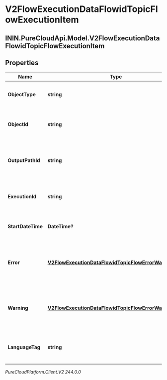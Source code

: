 # V2FlowExecutionDataFlowidTopicFlowExecutionItem

## ININ.PureCloudApi.Model.V2FlowExecutionDataFlowidTopicFlowExecutionItem

## Properties

|Name | Type | Description | Notes|
|------------ | ------------- | ------------- | -------------|
| **ObjectType** | **string** | The type of executionItem that was executed. | [optional] |
| **ObjectId** | **string** | If applicable, the actionId, menuId or taskId for the executionItem. | [optional] |
| **OutputPathId** | **string** | If applicable, the identifier of the OutputPath that was taken. | [optional] |
| **ExecutionId** | **string** | If applicable, the executionId for the executionItem. | [optional] |
| **StartDateTime** | **DateTime?** | This is the starting time of the executionItem. | [optional] |
| **Error** | [**V2FlowExecutionDataFlowidTopicFlowErrorWarningInfo**](V2FlowExecutionDataFlowidTopicFlowErrorWarningInfo) | Event generated when a Flow&#39;s Execution History is received and logged. | [optional] |
| **Warning** | [**V2FlowExecutionDataFlowidTopicFlowErrorWarningInfo**](V2FlowExecutionDataFlowidTopicFlowErrorWarningInfo) | Event generated when a Flow&#39;s Execution History is received and logged. | [optional] |
| **LanguageTag** | **string** | If applicable, the language tag associated set by the execution. | [optional] |



_PureCloudPlatform.Client.V2 244.0.0_
